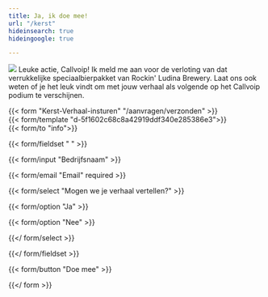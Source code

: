 ```yaml
---
title: Ja, ik doe mee!
url: "/kerst"
hideinsearch: true
hideingoogle: true

---
```

<img src="/v1570097106/500_lux9iz.jpg">
Leuke actie, Callvoip! Ik meld me aan voor de verloting van dat verrukkelijke speciaalbierpakket van Rockin' Ludina Brewery. Laat ons ook weten of je het leuk vindt om met jouw verhaal als volgende op het Callvoip podium te verschijnen.

{{< form "Kerst-Verhaal-insturen" "/aanvragen/verzonden" >}}  
{{< form/template "d-5f1602c68c8a42919ddf340e285386e3">}}  
{{< form/to "info">}}

{{< form/fieldset " " >}}

{{< form/input "Bedrijfsnaam" >}}

{{< form/email "Email" required >}}

{{< form/select "Mogen we je verhaal vertellen?" >}}

{{< form/option "Ja" >}}

{{< form/option "Nee" >}}

{{</ form/select >}}

{{</ form/fieldset >}}

{{< form/button "Doe mee" >}}

{{</ form >}}
